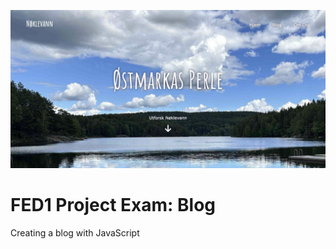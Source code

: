 ![image](https://github.com/elanetto/FED1-PE1-elanetto/blob/main/assets/ReadMe/readme-image-header.png?raw=true)

# FED1 Project Exam: Blog

Creating a blog with JavaScript
